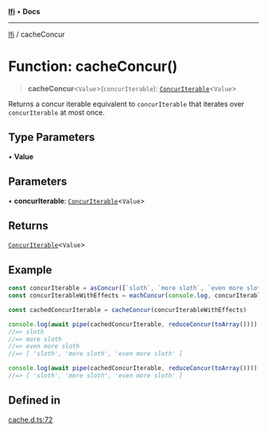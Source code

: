 [**lfi**](../readme.md) • **Docs**

---

[lfi](../globals.md) / cacheConcur

# Function: cacheConcur()

> **cacheConcur**\<`Value`\>(`concurIterable`):
> [`ConcurIterable`](../type-aliases/ConcurIterable.md)\<`Value`\>

Returns a concur iterable equivalent to `concurIterable` that iterates over
`concurIterable` at most once.

## Type Parameters

• **Value**

## Parameters

• **concurIterable**:
[`ConcurIterable`](../type-aliases/ConcurIterable.md)\<`Value`\>

## Returns

[`ConcurIterable`](../type-aliases/ConcurIterable.md)\<`Value`\>

## Example

```js
const concurIterable = asConcur([`sloth`, `more sloth`, `even more sloth`])
const concurIterableWithEffects = eachConcur(console.log, concurIterable)

const cachedConcurIterable = cacheConcur(concurIterableWithEffects)

console.log(await pipe(cachedConcurIterable, reduceConcur(toArray())))
//=> sloth
//=> more sloth
//=> even more sloth
//=> [ 'sloth', 'more sloth', 'even more sloth' ]

console.log(await pipe(cachedConcurIterable, reduceConcur(toArray())))
//=> [ 'sloth', 'more sloth', 'even more sloth' ]
```

## Defined in

[cache.d.ts:72](https://github.com/TomerAberbach/lfi/blob/c9ef1bf4d1040d7f49c52b70b358c019e55f524d/src/operations/cache.d.ts#L72)
